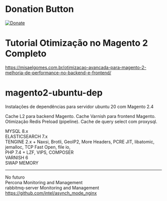 # Donation Button

[![Donate](https://img.shields.io/badge/Donate-PayPal-green.svg)](https://www.paypal.com/cgi-bin/webscr?cmd=_donations&business=VW4F8S5SKZRAN&currency_code=BRL)

# Tutorial Otimização no Magento 2 Completo
https://misaelgomes.com.br/otimizacao-avancada-para-magento-2-melhoria-de-performance-no-backend-e-frontend/

# magento2-ubuntu-dep
Instalações de dependências para servidor ubuntu 20 com Magento 2.4

Cache L2 para backend Magento.
Cache Varnish para frontend Magento.
Otimização Redis Preload (pipeline).
Cache de query select com proxysql.


MYSQL 8.x <br>
ELASTICSEARCH 7.x <br>
TENGINE 2.x + Naxsi, Brotli, GeoIP2, More Headers, PCRE JIT, libatomic, jemalloc, TCP Fast Open, file io, <br>
PHP 7.4 + LZF, VIPS, COMPOSER <br>
VARNISH 6  <br>
SWAP MEMORY   <br>

<hr>

No futuro   <br>
Percona Monitoring and Management    <br>
rabbitmq-server  Monitoring and Management <br>
https://github.com/intel/asynch_mode_nginx


